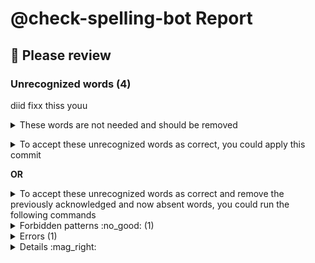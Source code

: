 
# @check-spelling-bot Report
## :red_circle: Please review

### Unrecognized words (4)

diid
fixx
thiss
youu

<details><summary>These words are not needed and should be removed
</summary>unexpectedlylong=
</details><p></p>

<details><summary>To accept these unrecognized words as correct, you could apply this commit</summary>


... in a clone of the [https://github.com/GITHUB_REPOSITORY_OWNER/GITHUB_REPOSITORY_NAME](https://github.com/GITHUB_REPOSITORY_OWNER/GITHUB_REPOSITORY_NAME) repository
on the `` branch ([:information_source: how do I use this?](
https://docs.check-spelling.dev/Accepting-Suggestions)):
 =
```sh
git am <<'@@@@AM_MARKER'
From COMMIT_SHA Mon Sep 17 00:00:00 2001
From: check-spelling-bot <check-spelling-bot@users.noreply.github.com>
Date: COMMIT_DATE
Subject: [PATCH] [check-spelling] Update metadata

check-spelling run (push) for HEAD

Signed-off-by: check-spelling-bot <check-spelling-bot@users.noreply.github.com>
on-behalf-of: @check-spelling <check-spelling-bot@check-spelling.dev>
---
 t/unknown-words/config/expect.txt | 5 ++++-
 1 file changed, 4 insertions(+), 1 deletion(-)

diff --git a/t/unknown-words/config/expect.txt b/t/unknown-words/config/expect.txt
index GIT_DIFF_CHANGED_FILE
--- a/t/unknown-words/config/expect.txt
+++ b/t/unknown-words/config/expect.txt
@@ -1 +1,4 @@
-unexpectedlylong
+diid
+fixx
+thiss
+youu
--=
GIT_VERSION

@@@@AM_MARKER
```


And `git push` ...
</details>

**OR**


<details><summary>To accept these unrecognized words as correct and remove the previously acknowledged and now absent words,
you could run the following commands</summary>

... in a clone of the [https://github.com/GITHUB_REPOSITORY_OWNER/GITHUB_REPOSITORY_NAME](https://github.com/GITHUB_REPOSITORY_OWNER/GITHUB_REPOSITORY_NAME) repository
on the `GITHUB_BRANCH` branch ([:information_source: how do I use this?](
https://docs.check-spelling.dev/Accepting-Suggestions)):

``` sh
WORKSPACE/apply.pl 'ARTIFACT_DIRECTORY/artifact.zip'

```
</details>

<details><summary>Forbidden patterns :no_good: (1)</summary>

In order to address this, you could change the content to not match the forbidden patterns (comments before forbidden patterns may help explain why they're forbidden), add patterns for acceptable instances, or adjust the forbidden patterns themselves.

These forbidden patterns matched content:

#### Should be `sample-file.txt`
```
\bsample\.file\b
```

</details>

<details><summary>Errors (1)</summary>

[:x: Errors](https://docs.check-spelling.dev/Event-descriptions) | Count
-|-
[:x: forbidden-pattern](https://docs.check-spelling.dev/Event-descriptions#forbidden-pattern) | 1

See [:x: Event descriptions](https://docs.check-spelling.dev/Event-descriptions) for more information.

</details>
<details><summary>Details :mag_right:</summary>

<details><summary>:open_file_folder: forbidden-pattern</summary>

note|path
-|-
`sample.file` matches a line_forbidden.patterns entry: `\bsample\.file\b`. | https://github.com/GITHUB_REPOSITORY_OWNER/GITHUB_REPOSITORY_NAME/blame/GITHUB_SHA/t/unknown-words/input/sample.file#L1
</details>

<details><summary>:open_file_folder: unrecognized-spelling</summary>

note|path
-|-
`diid` is not a recognized word. | https://github.com/GITHUB_REPOSITORY_OWNER/GITHUB_REPOSITORY_NAME/blame/GITHUB_SHA/t/unknown-words/input/sample.file#L2
`fixx` is not a recognized word. | https://github.com/GITHUB_REPOSITORY_OWNER/GITHUB_REPOSITORY_NAME/blame/GITHUB_SHA/t/unknown-words/input/sample.file#L2
`thiss` is not a recognized word. | https://github.com/GITHUB_REPOSITORY_OWNER/GITHUB_REPOSITORY_NAME/blame/GITHUB_SHA/t/unknown-words/input/sample.file#L2
`youu` is not a recognized word. | https://github.com/GITHUB_REPOSITORY_OWNER/GITHUB_REPOSITORY_NAME/blame/GITHUB_SHA/t/unknown-words/input/sample.file#L2
</details>


</details>

